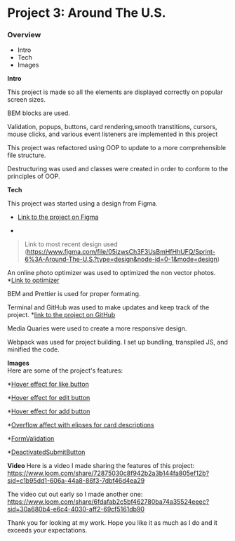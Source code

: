 # Project 3: Around The U.S.

### Overview  

* Intro  
* Tech 
* Images  
  
**Intro**
  
This project is made so all the elements are displayed correctly on popular screen sizes.

BEM blocks are used.

Validation, popups, buttons, card rendering,smooth transtitions, cursors, mouse clicks, and various event listeners are implemented in this project

This project was refactored using OOP to update to a more comprehensible file structure.

Destructuring was used and classes were created in order to conform to the principles of OOP.
  
**Tech**  

 This project was started using a design from Figma. 
* [Link to the project on Figma](https://www.figma.com/file/ii4xxsJ0ghevUOcssTlHZv/Sprint-3%3A-Around-the-US?node-id=0%3A1)

* 
> Link to most recent design used
 (https://www.figma.com/file/05izwsCh3F3UsBmHfHhUFQ/Sprint-6%3A-Around-The-U.S.?type=design&node-id=0-1&mode=design)

An online photo optimizer was used to optimized the non vector photos. *[Link to optimizer](https://tinypng.com/)

BEM and Prettier is used for proper formating.

Terminal and GitHub was used to make updates and keep track of the project.  *[link to the project on GitHub](https://godisnanu.github.io/se_project_aroundtheus/)

Media Quaries were used to create a more responsive design.

Webpack was used for project building.  I set up bundling, transpiled JS, and minified the code.

  
**Images**  
  Here are some of the project's features:

  *[Hover effect for like button](./src/images/Hover%20effect%20like%20button.png) 

  *[Hover effect for edit button](./src/images/Hover%20effect%20edit%20button.png)

  *[Hover effect for add button](./src/images/Hover%20effect%20add%20button.png)

  *[Overflow affect with elipses for card descriptions](./src/images/Element%20description%20overlfow%20with%20elipses.png)

  *[FormValidation](./src/images/formvalidation.png)
  
  *[DeactivatedSubmitButton](./src/images/deactivated%20submit%20Button.png)

**Video**
  Here is a video I made sharing the features of this project:
  https://www.loom.com/share/72875030c8f942b2a3b144fa805ef12b?sid=c1b95dd1-606a-44a8-86f3-7dbf46d4ea29

  The video cut out early so I made another one:
  https://www.loom.com/share/6fdafab2c5bf462780ba74a35524eeec?sid=30a680b4-e6c4-4030-aff2-69cf5161db90

  
Thank you for looking at my work.  Hope you like it as much as I do and it exceeds your expectations.
